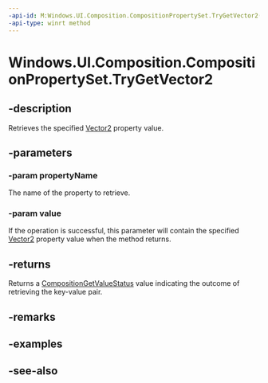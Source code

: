 ```yaml
---
-api-id: M:Windows.UI.Composition.CompositionPropertySet.TryGetVector2(System.String,Windows.Foundation.Numerics.Vector2@)
-api-type: winrt method
---
```


<!-- Method syntax
public Windows.UI.Composition.CompositionGetValueStatus TryGetVector2(System.String propertyName, Windows.Foundation.Numerics.Vector2 value)
-->

# Windows.UI.Composition.CompositionPropertySet.TryGetVector2

## -description
Retrieves the specified [Vector2](../windows.foundation.numerics/vector2.md) property value.



## -parameters
### -param propertyName
The name of the property to retrieve.

### -param value
If the operation is successful, this parameter will contain the specified [Vector2](../windows.foundation.numerics/vector2.md) property value when the method returns.

## -returns
Returns a [CompositionGetValueStatus](compositiongetvaluestatus.md) value indicating the outcome of retrieving the key-value pair.

## -remarks

## -examples

## -see-also
